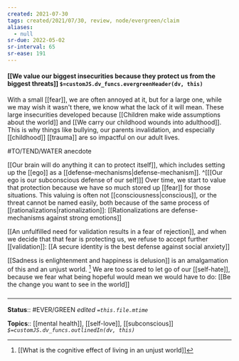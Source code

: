 ```yaml
---
created: 2021-07-30
tags: created/2021/07/30, review, node/evergreen/claim
aliases:
  - null
sr-due: 2022-05-02
sr-interval: 65
sr-ease: 191
---
```


#### [[We value our biggest insecurities because they protect us from the biggest threats]] `$=customJS.dv_funcs.evergreenHeader(dv, this)`

With a small [[fear]], we are often annoyed at it, but for a large one, while we may wish it wasn't there, we know what the lack of it will mean.
These large insecurities developed because 
[[Children make wide assumptions about the world]] 
and [[We carry our childhood wounds into adulthood]].
This is why things like bullying, our parents invalidation, and especially [[childhood]] [[trauma]] are so impactful on our adult lives.

#TO/TEND/WATER anecdote

[[Our brain will do anything it can to protect itself]],
which includes setting up the [[ego]] as a [[defense-mechanisms|defense-mechanism]].
^[[[Our ego is our subconscious defense of our self]]]
Over time, we start to value that protection because we have so much stored up [[fear]] for those situations. 
This valuing is often not [[consciousness|conscious]], or the threat cannot be named easily, both because of the same process of [[rationalizations|rationalization]]:
[[Rationalizations are defense-mechanisms against strong emotions]]

[[An unfulfilled need for validation results in a fear of rejection]], and when we decide that that fear is protecting us, we refuse to accept further [[validation]]: [[A secure identity is the best defense against social anxiety]]

[[Sadness is enlightenment and happiness is delusion]] is an amalgamation of this and an unjust world. [^1] We are too scared to let go of our [[self-hate]], because we fear what being hopeful would mean we would have to do: 
[[Be the change you want to see in the world]]

[^1]: [[What is the cognitive effect of living in an unjust world]]

### <hr class="footnote"/>

**Status**:: #EVER/GREEN 
*edited `=this.file.mtime`*

**Topics**:: [[mental health]], [[self-love]], [[subconscious]]
*`$=customJS.dv_funcs.outlinedIn(dv, this)`*
